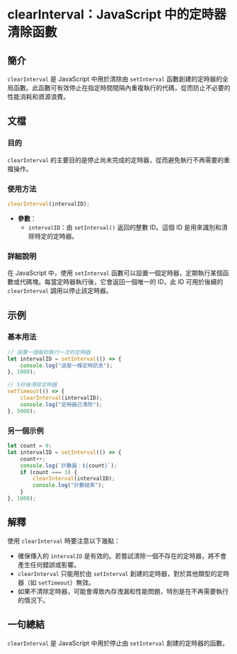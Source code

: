 <!--
Meta Description: # clearInterval：JavaScript 中的定時器清除函數 ## 簡介 `clearInterval` 是 JavaScript 中用於清除由 `setInterval` 函數創建的定時器的全局函數。此函數可有效停止在指定時間間隔內重複執行的代碼，從而防止不必要的性能消耗和資源浪費。 ...
Meta Keywords: clearinterval, javascript, setinterval, intervalid, console
-->

# clearInterval：JavaScript 中的定時器清除函數

## 簡介
`clearInterval` 是 JavaScript 中用於清除由 `setInterval` 函數創建的定時器的全局函數。此函數可有效停止在指定時間間隔內重複執行的代碼，從而防止不必要的性能消耗和資源浪費。

## 文檔
### 目的
`clearInterval` 的主要目的是停止尚未完成的定時器，從而避免執行不再需要的重複操作。

### 使用方法
```javascript
clearInterval(intervalID);
```

- **參數**：
  - `intervalID`：由 `setInterval()` 返回的整數 ID。這個 ID 是用來識別和清除特定的定時器。

### 詳細說明
在 JavaScript 中，使用 `setInterval` 函數可以設置一個定時器，定期執行某個函數或代碼塊。每當定時器執行後，它會返回一個唯一的 ID，此 ID 可用於後續的 `clearInterval` 調用以停止該定時器。

## 示例
### 基本用法
```javascript
// 設置一個每秒執行一次的定時器
let intervalID = setInterval(() => {
    console.log("這是一條定時訊息");
}, 1000);

// 5秒後清除定時器
setTimeout(() => {
    clearInterval(intervalID);
    console.log("定時器已清除");
}, 5000);
```

### 另一個示例
```javascript
let count = 0;
let intervalID = setInterval(() => {
    count++;
    console.log(`計數器：${count}`);
    if (count === 3) {
        clearInterval(intervalID);
        console.log("計數結束");
    }
}, 1000);
```

## 解釋
使用 `clearInterval` 時要注意以下幾點：
- 確保傳入的 `intervalID` 是有效的。若嘗試清除一個不存在的定時器，將不會產生任何錯誤或影響。
- `clearInterval` 只能用於由 `setInterval` 創建的定時器，對於其他類型的定時器（如 `setTimeout`）無效。
- 如果不清除定時器，可能會導致內存洩漏和性能問題，特別是在不再需要執行的情況下。

## 一句總結
`clearInterval` 是 JavaScript 中用於停止由 `setInterval` 創建的定時器的函數。